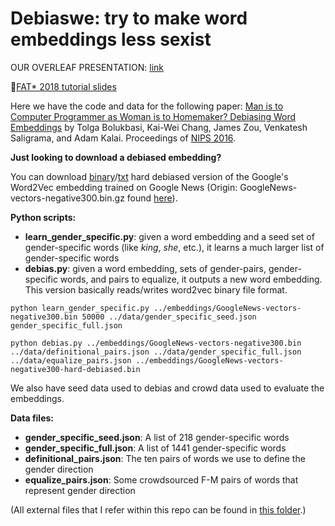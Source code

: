 # Debiaswe: try to make word embeddings less sexist

OUR OVERLEAF PRESENTATION: [link](https://www.overleaf.com/9313213497qbbqswfnqctq)


&#x1F534;[FAT* 2018 tutorial slides](https://drive.google.com/file/d/1IxIdmreH4qVYnx68QVkqCC9-_yyksoxR/view?usp=sharing)


Here we have the code and data for the following paper:
[Man is to Computer Programmer as Woman is to
Homemaker? Debiasing Word Embeddings](http://papers.nips.cc/paper/6228-man-is-to-computer-programmer-as-woman-is-to-homemaker-debiasing-word-embeddings.pdf) by 
Tolga Bolukbasi, Kai-Wei Chang, James Zou, Venkatesh Saligrama, and Adam Kalai. Proceedings of [NIPS 2016](https://papers.nips.cc/paper/6228-man-is-to-computer-programmer-as-woman-is-to-homemaker-debiasing-word-embeddings).

**Just looking to download a debiased embedding?**

You can download [binary](https://drive.google.com/file/d/0B5vZVlu2WoS5ZTBSekpUX0RSNDg/view?usp=sharing&resourcekey=0-qO1UY06KB42G1T6IeJ2XCQ)/[txt](https://drive.google.com/file/d/1_PvT4ZvtZjhq4HPywA8-u06epht9ccOw/view?usp=sharing) hard debiased version of the Google's Word2Vec embedding trained on Google News (Origin: GoogleNews-vectors-negative300.bin.gz found [here](https://code.google.com/archive/p/word2vec/)).

**Python scripts:**
- **learn_gender_specific.py**: given a word embedding and a seed set of gender-specific words (like <i>king</i>, <i>she</i>, etc.), it learns a much larger list of gender-specific words
- **debias.py**: given a word embedding, sets of gender-pairs, gender-specific words, and pairs to equalize, it outputs a new word embedding. This version basically reads/writes word2vec binary file format.  

```
python learn_gender_specific.py ../embeddings/GoogleNews-vectors-negative300.bin 50000 ../data/gender_specific_seed.json gender_specific_full.json
```

```
python debias.py ../embeddings/GoogleNews-vectors-negative300.bin ../data/definitional_pairs.json ../data/gender_specific_full.json ../data/equalize_pairs.json ../embeddings/GoogleNews-vectors-negative300-hard-debiased.bin
```


We also have seed data used to debias and crowd data used to evaluate the embeddings.

**Data files:**
- **gender_specific_seed.json**: A list of 218 gender-specific words
- **gender_specific_full.json**: A list of 1441 gender-specific words
- **definitional_pairs.json**: The ten pairs of words we use to define the gender direction
- **equalize_pairs.json**: Some crowdsourced F-M pairs of words that represent gender direction


(All external files that I refer within this repo can be found in [this folder](https://drive.google.com/drive/folders/0B5vZVlu2WoS5dkRFY19YUXVIU2M?resourcekey=0-rZ1HR4Fb0XCi4HFUERGhRA&usp=sharing).)
